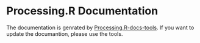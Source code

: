 # Processing.R Documentation

The documentation is genrated by [Processing.R-docs-tools](https://github.com/processing-r/Processing.R-docs-tools). If you want to update the documantion, please use the tools.
 